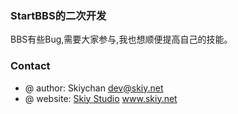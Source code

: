 ### StartBBS的二次开发BBS有些Bug,需要大家参与,我也想顺便提高自己的技能。### Contact* @ author: Skiychan <dev@skiy.net>   * @ website: [Skiy Studio](http://www.skiy.net) www.skiy.net###